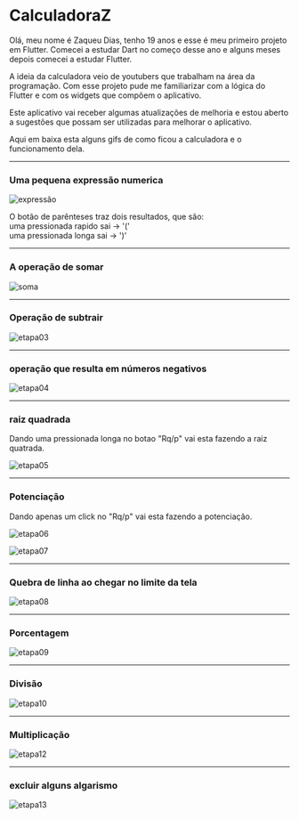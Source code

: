 # CalculadoraZ
   Olá, meu nome é Zaqueu Dias, tenho 19 anos e esse é meu primeiro projeto em Flutter. Comecei a estudar Dart no começo desse ano e alguns meses depois comecei a estudar Flutter.
 
  A ideia da calculadora veio de youtubers que trabalham na área da programação. Com esse projeto pude me familiarizar com a lógica do Flutter e com os widgets que compõem o aplicativo.
  
Este aplicativo vai receber algumas atualizações de melhoria e estou aberto a sugestões que possam ser utilizadas para melhorar o aplicativo.

Aqui em baixa esta alguns gifs de como ficou a calculadora e o funcionamento dela. 
***

### Uma pequena expressão numerica




![expressão](https://github.com/ZaqueuDias/CalculadoraZ/assets/171173595/57a8d888-532d-4894-9cda-eb5c3fd6b559)

O botão de parênteses traz dois resultados, que são:<br>
      uma pressionada rapido sai -> '(' <br>
      uma pressionada longa sai -> ')'
***
### A operação de somar

![soma](https://github.com/ZaqueuDias/CalculadoraZ/assets/171173595/ad698544-521a-49f4-abd0-a1c39439f357)

***

### Operação de subtrair

![etapa03](https://github.com/ZaqueuDias/CalculadoraZ/assets/171173595/81f53837-606e-4017-8a94-a6a25413c4e5)

***

### operação que resulta em números negativos

![etapa04](https://github.com/ZaqueuDias/CalculadoraZ/assets/171173595/b4f8f45d-d70b-4ff4-af85-a240beb45700)

***

### raiz quadrada

Dando uma pressionada longa no botao "Rq/p" vai esta fazendo a raiz quatrada.

![etapa05](https://github.com/ZaqueuDias/CalculadoraZ/assets/171173595/7e2acdc2-877b-4986-87b3-861ca8cf494c)

***

### Potenciação

Dando apenas um click no  "Rq/p" vai esta fazendo a potenciação.

![etapa06](https://github.com/ZaqueuDias/CalculadoraZ/assets/171173595/a7fce908-85ba-4743-9474-deffac8e44e1)

![etapa07](https://github.com/ZaqueuDias/CalculadoraZ/assets/171173595/4281a295-2ad5-46c1-aaf0-001f5e1a57af)


***

### Quebra de linha ao chegar no limite da tela

![etapa08](https://github.com/ZaqueuDias/CalculadoraZ/assets/171173595/ed0b0c37-8ba9-4c66-b49e-ade2384343e5)

***

### Porcentagem

![etapa09](https://github.com/ZaqueuDias/CalculadoraZ/assets/171173595/4a48f192-cb88-4f0a-836d-1a851aa1dd39)

***

### Divisão

![etapa10](https://github.com/ZaqueuDias/CalculadoraZ/assets/171173595/575d1252-b1e2-44f8-8b06-daeee8d3cf71)

***
### Multiplicação

![etapa12](https://github.com/ZaqueuDias/CalculadoraZ/assets/171173595/5d7f09db-34f7-46d0-b117-6598989a7997)

***

### excluir alguns algarismo

![etapa13](https://github.com/ZaqueuDias/CalculadoraZ/assets/171173595/5d93cb51-75d2-4d15-87b4-e525a8b08a5a)












